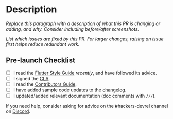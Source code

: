 # Description

_Replace this paragraph with a description of what this PR is changing or adding, and why. Consider including before/after screenshots._

_List which issues are fixed by this PR. For larger changes, raising an issue first helps reduce redundant work._

## Pre-launch Checklist

- [ ] I read the [Flutter Style Guide] _recently_, and have followed its advice.
- [ ] I signed the [CLA].
- [ ] I read the [Contributors Guide].
- [ ] I have added sample code updates to the [changelog].
- [ ] I updated/added relevant documentation (doc comments with `///`).

If you need help, consider asking for advice on the #hackers-devrel channel on [Discord].

<!-- Links -->

[Flutter Style Guide]: https://github.com/flutter/flutter/blob/master/docs/contributing/Style-guide-for-Flutter-repo.md
[CLA]: https://cla.developers.google.com/
[Discord]: https://github.com/flutter/flutter/blob/master/docs/contributing/Chat.md
[Contributors Guide]: https://github.com/flutter/samples/blob/main/CONTRIBUTING.md
[changelog]: ../CHANGELOG.md
